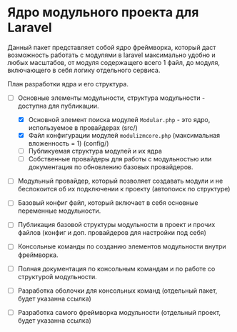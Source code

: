 # Ядро модульного проекта для Laravel

Данный пакет представляет собой ядро фреймворка, который даст возможность работать с модулями в laravel максимально удобно и любых масштабов, от модуля содержащего всего 1 файл, до модуля, включающего в себя логику отдельного сервиса.

План разработки ядра и его структура.

- [ ] Основные элементы модульности, структура модульности - доступна для публикации.
    - [x] Основной элемент поиска модулей `Modular.php` - это ядро, используемое в провайдерах (src/)
    - [x] Файл конфигурации модулей `modulizmcore.php` (максимальная вложенность = 1) (config/)
    - [ ] Публикуемая структура модулей и их ядра 
    - [ ] Собственные провайдеры для работы с модульностью или документация по обновлению базовых провайдеров.
- [ ] Модульный провайдер, который позволяет создавать модули и не беспокоится об их подключении к проекту (автопоиск по структуре)
- [ ] Базовый конфиг файл, который включает в себя основные переменные модульности.
- [ ] Публикация базовой структуры модульности в проект и прочих файлов (конфиг и доп. провайдеров для настройки под себя) 
- [ ] Консольные команды по созданию элементов модульности внутри фреймворка.
- [ ] Полная документация по консольным командам и по работе со структурой модульности.
- [ ] Разработка оболочки для консольных команд (отдельный пакет, будет указанна ссылка)
- [ ] Разработка самого фреймворка модульности (отдельный проект, будет указанна ссылка) 

 



